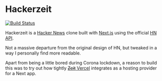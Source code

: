 # Hackerzeit

[![Build Status](https://travis-ci.org/iamjesper/hackerzeit.svg?branch=master)](https://travis-ci.org/iamjesper/hackerzeit)

Hackerzeit is a [Hacker News](https://news.ycombinator.com/) clone built with [Next.js](https://github.com/vercel/next.js) using the official [HN API](https://github.com/HackerNews/API).

Not a massive departure from the original design of HN, but tweaked in a way I personally find more readable.

Apart from being a little bored during Corona lockdown, a reason to build this was to try out how tightly [~~Zeit~~ Vercel](https://vercel.com/) integrates as a hosting provider for a Next app.
